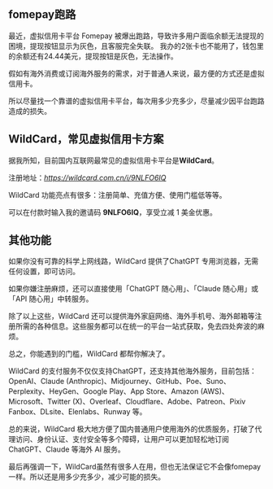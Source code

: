 

## fomepay跑路

最近，虚拟信用卡平台 Fomepay 被爆出跑路，导致许多用户面临余额无法提现的困境，提现按钮显示为灰色，且客服完全失联。
我办的2张卡也不能用了，钱包里的余额还有24.44美元，提现按钮是灰色，无法操作。

假如有海外消费或订阅海外服务的需求，对于普通人来说，最方便的方式还是虚拟信用卡。

所以尽量找一个靠谱的虚拟信用卡平台，每次用多少充多少，尽量减少因平台跑路造成的损失。

## WildCard，常见虚拟信用卡方案

据我所知，目前国内互联网最常见的虚拟信用卡平台是**WildCard**。

注册地址：*https://wildcard.com.cn/i/9NLFO6IQ*

WildCard 功能亮点有很多：注册简单、充值方便、使用门槛低等等。

可以在付款时输入我的邀请码 **9NLFO6IQ**，享受立减 1 美金优惠。

## 其他功能

如果你没有可靠的科学上网线路，WildCard 提供了ChatGPT 专用浏览器，无需任何设置，即可访问。

如果你嫌注册麻烦，还可以直接使用「ChatGPT 随心用」、「Claude 随心用」或 「API 随心用」中转服务。

除了以上这些，WildCard 还可以提供海外家庭网络、海外手机号、海外邮箱等注册所需的各种信息。这些服务都可以在统一的平台一站式获取，免去四处奔波的麻烦。

总之，你能遇到的门槛，WildCard 都帮你解决了。


WildCard 的支付服务不仅仅支持ChatGPT，还支持其他海外服务，目前包括：OpenAI、Claude (Anthropic)、Midjourney、GitHub、Poe、Suno、Perplexity、HeyGen、Google Play、App Store、Amazon (AWS)、Microsoft、Twitter (X)、Overleaf、Cloudflare、Adobe、Patreon、Pixiv Fanbox、DLsite、Elenlabs、Runway 等。

总的来说，WildCard 极大地方便了国内普通用户使用海外的优质服务，打破了代理访问、身份认证、支付安全等多个障碍，让用户可以更加轻松地订阅 ChatGPT、Claude 等海外 AI 服务。

最后再强调一下，WildCard虽然有很多人在用，但也无法保证它不会像fomepay一样。所以还是用多少充多少，减少可能的损失。
